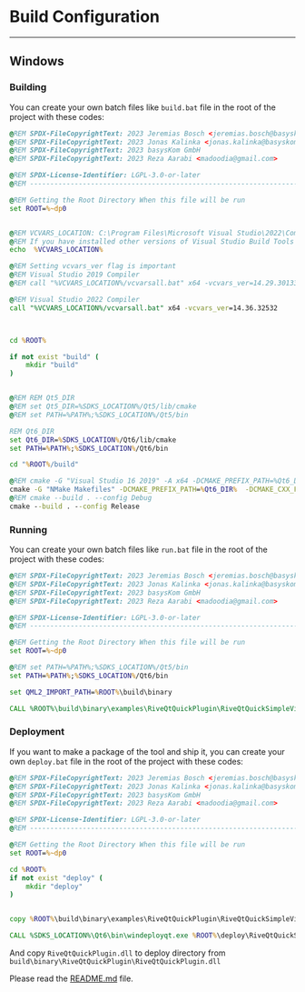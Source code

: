 # **Build Configuration**

---

## **Windows**

### **Building**

You can create your own batch files like `build.bat` file in the root of the project with these codes:

```bat
@REM SPDX-FileCopyrightText: 2023 Jeremias Bosch <jeremias.bosch@basyskom.com>
@REM SPDX-FileCopyrightText: 2023 Jonas Kalinka <jonas.kalinka@basyskom.com>
@REM SPDX-FileCopyrightText: 2023 basysKom GmbH
@REM SPDX-FileCopyrightText: 2023 Reza Aarabi <madoodia@gmail.com>

@REM SPDX-License-Identifier: LGPL-3.0-or-later
@REM --------------------------------------------------------------------------

@REM Getting the Root Directory When this file will be run
set ROOT=%~dp0


@REM VCVARS_LOCATION: C:\Program Files\Microsoft Visual Studio\2022\Community\VC\Auxiliary\Build
@REM If you have installed other versions of Visual Studio Build Tools like 2019 you can set its path to this Environment Variable
echo  %VCVARS_LOCATION%

@REM Setting vcvars_ver flag is important
@REM Visual Studio 2019 Compiler
@REM call "%VCVARS_LOCATION%/vcvarsall.bat" x64 -vcvars_ver=14.29.30133

@REM Visual Studio 2022 Compiler
call "%VCVARS_LOCATION%/vcvarsall.bat" x64 -vcvars_ver=14.36.32532



cd %ROOT%

if not exist "build" (
    mkdir "build"
)


@REM REM Qt5_DIR
@REM set Qt5_DIR=%SDKS_LOCATION%/Qt5/lib/cmake
@REM set PATH=%PATH%;%SDKS_LOCATION%/Qt5/bin

REM Qt6_DIR
set Qt6_DIR=%SDKS_LOCATION%/Qt6/lib/cmake
set PATH=%PATH%;%SDKS_LOCATION%/Qt6/bin

cd "%ROOT%/build"

@REM cmake -G "Visual Studio 16 2019" -A x64 -DCMAKE_PREFIX_PATH=%Qt6_DIR%  -DCMAKE_CXX_FLAGS="/bigobj" "%ROOT%"
cmake -G "NMake Makefiles" -DCMAKE_PREFIX_PATH=%Qt6_DIR%  -DCMAKE_CXX_FLAGS="/bigobj" "%ROOT%"
@REM cmake --build . --config Debug
cmake --build . --config Release

```

### **Running**

You can create your own batch files like `run.bat` file in the root of the project with these codes:

```bat
@REM SPDX-FileCopyrightText: 2023 Jeremias Bosch <jeremias.bosch@basyskom.com>
@REM SPDX-FileCopyrightText: 2023 Jonas Kalinka <jonas.kalinka@basyskom.com>
@REM SPDX-FileCopyrightText: 2023 basysKom GmbH
@REM SPDX-FileCopyrightText: 2023 Reza Aarabi <madoodia@gmail.com>

@REM SPDX-License-Identifier: LGPL-3.0-or-later
@REM --------------------------------------------------------------------------

@REM Getting the Root Directory When this file will be run
set ROOT=%~dp0

@REM set PATH=%PATH%;%SDKS_LOCATION%/Qt5/bin
set PATH=%PATH%;%SDKS_LOCATION%/Qt6/bin

set QML2_IMPORT_PATH=%ROOT%\build\binary

CALL %ROOT%\build\binary\examples\RiveQtQuickPlugin\RiveQtQuickSimpleViewer.exe

```

### **Deployment**

If you want to make a package of the tool and ship it, you can create your own `deploy.bat` file in the root of the project with these codes:

```bat
@REM SPDX-FileCopyrightText: 2023 Jeremias Bosch <jeremias.bosch@basyskom.com>
@REM SPDX-FileCopyrightText: 2023 Jonas Kalinka <jonas.kalinka@basyskom.com>
@REM SPDX-FileCopyrightText: 2023 basysKom GmbH
@REM SPDX-FileCopyrightText: 2023 Reza Aarabi <madoodia@gmail.com>

@REM SPDX-License-Identifier: LGPL-3.0-or-later
@REM --------------------------------------------------------------------------

@REM Getting the Root Directory When this file will be run
set ROOT=%~dp0

cd %ROOT%
if not exist "deploy" (
    mkdir "deploy"
)


copy %ROOT%\build\binary\examples\RiveQtQuickPlugin\RiveQtQuickSimpleViewer.exe "%ROOT%\deploy"

CALL %SDKS_LOCATION%\Qt6\bin\windeployqt.exe %ROOT%\deploy\RiveQtQuickSimpleViewer.exe --no-translations

```
And copy `RiveQtQuickPlugin.dll` to deploy directory from `build\binary\RiveQtQuickPlugin\RiveQtQuickPlugin.dll`

Please read the [README.md](https://github.com/madoodia/RiveQtQuickPlugin/blob/main/README.md) file.
